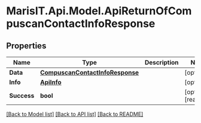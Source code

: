 
# MarisIT.Api.Model.ApiReturnOfCompuscanContactInfoResponse

## Properties

Name | Type | Description | Notes
------------ | ------------- | ------------- | -------------
**Data** | [**CompuscanContactInfoResponse**](CompuscanContactInfoResponse.md) |  | [optional] 
**Info** | [**ApiInfo**](ApiInfo.md) |  | [optional] 
**Success** | **bool** |  | [optional] [readonly] 

[[Back to Model list]](../README.md#documentation-for-models)
[[Back to API list]](../README.md#documentation-for-api-endpoints)
[[Back to README]](../README.md)

